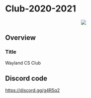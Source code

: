 # Club-2020-2021
<p align="center">
<img src = "![Club Logo](https://github.com/Wayland-CS-Club/club-2020-2021/blob/main/Final%20logo.png)">
</p>

## Overview
### Title 
Wayland CS Club


## Discord code
https://discord.gg/g4R5q2
